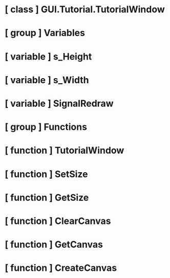 # [ class ] GUI.Tutorial.TutorialWindow

# [ group ] Variables

# [ variable ] s_Height

# [ variable ] s_Width

# [ variable ] SignalRedraw

# [ group ] Functions

# [ function ] TutorialWindow

# [ function ] SetSize

# [ function ] GetSize

# [ function ] ClearCanvas

# [ function ] GetCanvas

# [ function ] CreateCanvas

